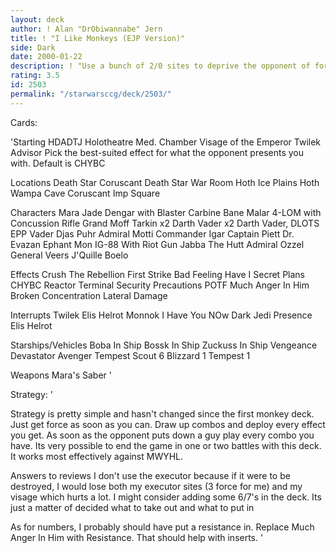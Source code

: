 ```yaml
---
layout: deck
author: ! Alan "DrObiwannabe" Jern
title: ! "I Like Monkeys (EJP Version)"
side: Dark
date: 2000-01-22
description: ! "Use a bunch of 2/0 sites to deprive the opponent of force, loads of counter-effects, beatdown."
rating: 3.5
id: 2503
permalink: "/starwarsccg/deck/2503/"
---
```

Cards: 

'Starting
HDADTJ
Holotheatre
Med. Chamber
Visage of the Emperor
Twilek Advisor
Pick the best-suited effect for what the opponent presents you with. Default is CHYBC

Locations
Death Star
Coruscant
Death Star War Room
Hoth Ice Plains
Hoth Wampa Cave
Coruscant Imp Square

Characters
Mara Jade
Dengar with Blaster Carbine
Bane Malar
4-LOM with Concussion Rifle
Grand Moff Tarkin x2
Darth Vader x2
Darth Vader, DLOTS
EPP Vader
Djas Puhr
Admiral Motti
Commander Igar
Captain Piett
Dr. Evazan
Ephant Mon
IG-88 With Riot Gun
Jabba The Hutt
Admiral Ozzel
General Veers
J'Quille
Boelo

Effects
Crush The Rebellion
First Strike
Bad Feeling Have I
Secret Plans
CHYBC
Reactor Terminal
Security Precautions
POTF
Much Anger In Him
Broken Concentration
Lateral Damage

Interrupts
Twilek
Elis Helrot
Monnok
I Have You NOw
Dark Jedi Presence
Elis Helrot

Starships/Vehicles
Boba In Ship
Bossk In Ship
Zuckuss In Ship
Vengeance
Devastator
Avenger
Tempest Scout 6
Blizzard 1
Tempest 1

Weapons
Mara's Saber '

Strategy: '

Strategy is pretty simple and hasn't changed since the first monkey deck. Just get force as soon as you can. Draw up combos and deploy every effect you get. As soon as the opponent puts down a guy play every combo you have. Its very possible to end the game in one or two battles with this deck. It works most effectively against MWYHL.

Answers to reviews I don't use the executor because if it were to be destroyed, I would lose both my executor sites (3 force for me) and my visage which hurts a lot. I might consider adding some 6/7's in the deck. Its just a matter of decided what to take out and what to put in

As for numbers, I probably should have put a resistance in. Replace Much Anger In Him with Resistance. That should help with inserts. '
